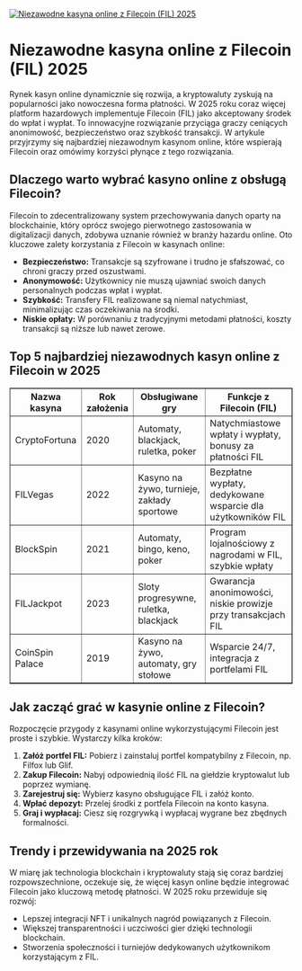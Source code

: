 [![Niezawodne kasyna online z Filecoin (FIL) 2025](https://123-caf.pages.dev/gitsignup.png)](https://vrmoo.ru/Bt82HjjY)

<h1>Niezawodne kasyna online z Filecoin (FIL) 2025</h1> <p>Rynek kasyn online dynamicznie się rozwija, a kryptowaluty zyskują na popularności jako nowoczesna forma płatności. W 2025 roku coraz więcej platform hazardowych implementuje Filecoin (FIL) jako akceptowany środek do wpłat i wypłat. To innowacyjne rozwiązanie przyciąga graczy ceniących anonimowość, bezpieczeństwo oraz szybkość transakcji. W artykule przyjrzymy się najbardziej niezawodnym kasynom online, które wspierają Filecoin oraz omówimy korzyści płynące z tego rozwiązania.</p>  <h2>Dlaczego warto wybrać kasyno online z obsługą Filecoin?</h2> <p>Filecoin to zdecentralizowany system przechowywania danych oparty na blockchainie, który oprócz swojego pierwotnego zastosowania w digitalizacji danych, zdobywa uznanie również w branży hazardu online. Oto kluczowe zalety korzystania z Filecoin w kasynach online:</p> <ul>   <li><strong>Bezpieczeństwo:</strong> Transakcje są szyfrowane i trudno je sfałszować, co chroni graczy przed oszustwami.</li>   <li><strong>Anonymowość:</strong> Użytkownicy nie muszą ujawniać swoich danych personalnych podczas wpłat i wypłat.</li>   <li><strong>Szybkość:</strong> Transfery FIL realizowane są niemal natychmiast, minimalizując czas oczekiwania na środki.</li>   <li><strong>Niskie opłaty:</strong> W porównaniu z tradycyjnymi metodami płatności, koszty transakcji są niższe lub nawet zerowe.</li> </ul>  <h2>Top 5 najbardziej niezawodnych kasyn online z Filecoin w 2025</h2> <table border="1" cellpadding="8" cellspacing="0">   <thead>     <tr>       <th>Nazwa kasyna</th>       <th>Rok założenia</th>       <th>Obsługiwane gry</th>       <th>Funkcje z Filecoin (FIL)</th>     </tr>   </thead>   <tbody>     <tr>       <td>CryptoFortuna</td>       <td>2020</td>       <td>Automaty, blackjack, ruletka, poker</td>       <td>Natychmiastowe wpłaty i wypłaty, bonusy za płatności FIL</td>     </tr>     <tr>       <td>FILVegas</td>       <td>2022</td>       <td>Kasyno na żywo, turnieje, zakłady sportowe</td>       <td>Bezpłatne wypłaty, dedykowane wsparcie dla użytkowników FIL</td>     </tr>     <tr>       <td>BlockSpin</td>       <td>2021</td>       <td>Automaty, bingo, keno, poker</td>       <td>Program lojalnościowy z nagrodami w FIL, szybkie wpłaty</td>     </tr>     <tr>       <td>FILJackpot</td>       <td>2023</td>       <td>Sloty progresywne, ruletka, blackjack</td>       <td>Gwarancja anonimowości, niskie prowizje przy transakcjach FIL</td>     </tr>     <tr>       <td>CoinSpin Palace</td>       <td>2019</td>       <td>Kasyno na żywo, automaty, gry stołowe</td>       <td>Wsparcie 24/7, integracja z portfelami FIL</td>     </tr>   </tbody> </table>  <h2>Jak zacząć grać w kasynie online z Filecoin?</h2> <p>Rozpoczęcie przygody z kasynami online wykorzystującymi Filecoin jest proste i szybkie. Wystarczy kilka kroków:</p> <ol>   <li><strong>Załóż portfel FIL:</strong> Pobierz i zainstaluj portfel kompatybilny z Filecoin, np. Filfox lub Glif.</li>   <li><strong>Zakup Filecoin:</strong> Nabyj odpowiednią ilość FIL na giełdzie kryptowalut lub poprzez wymianę.</li>   <li><strong>Zarejestruj się:</strong> Wybierz kasyno obsługujące FIL i załóż konto.</li>   <li><strong>Wpłać depozyt:</strong> Przelej środki z portfela Filecoin na konto kasyna.</li>   <li><strong>Graj i wypłacaj:</strong> Ciesz się rozgrywką i wypłacaj wygrane bez zbędnych formalności.</li> </ol>  <h2>Trendy i przewidywania na 2025 rok</h2> <p>W miarę jak technologia blockchain i kryptowaluty stają się coraz bardziej rozpowszechnione, oczekuje się, że więcej kasyn online będzie integrować Filecoin jako kluczową metodę płatności. W 2025 roku przewiduje się rozwój:</p> <ul>   <li>Lepszej integracji NFT i unikalnych nagród powiązanych z Filecoin.</li>   <li>Większej transparentności i uczciwości gier dzięki technologii blockchain.</li>   <li>Stworzenia społeczności i turniejów dedykowanych użytkownikom korzystającym z FIL.</li> </ul>